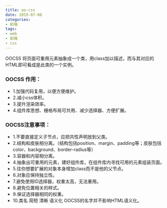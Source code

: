 ```yaml
---
title: oo-css
date: 2019-07-08
categories: 
- 前端
tags: 
- web
- 前端
- css
---
```


OOCSS 将页面可重用元素抽象成一个类，用class加以描述，而与其对应的HTML即可看成是此类的一个实例。

### OOCSS 作用：
- 1.加强代码复用，以便方便维护。
- 2.减小css体积。
- 3.提升渲染效率。
- 4.组件库思想、栅格布局可共用、减少选择器、方便扩展。

### OOCSS注意事项：
- 1.不要直接定义子节点，应把共性声明放到父类。
- 2.结构和皮肤相分离。（结构包括position、margin、padding等；皮肤包括color、background、border-radius等）
- 3.容器和内容相分离。
- 4.抽象出可重用的元素，建好组件库，在组件库内寻找可用的元素组装页面。
- 5.往你想要扩展的对象本身增加class而不是他的父节点。
- 6.对象应保持独立性。
- 7.避免使用ID选择器，权重太高，无法重用。
- 8.避免位置相关的样式。
- 9.保证选择器相同的权重。
- 10.类名 简短 清晰 语义化 OOCSS的名字并不影响HTML语义化。
